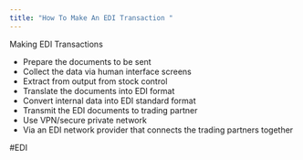 ```yaml
---
title: "How To Make An EDI Transaction "
--- 
```

Making EDI Transactions
- Prepare the documents to be sent  
- Collect the data via human interface screens
- Extract from output from stock control
- Translate the documents into EDI format  
- Convert internal data into EDI standard format  
- Transmit the EDI documents to trading partner  
- Use VPN/secure private network  
- Via an EDI network provider that connects the trading partners   together

#EDI 